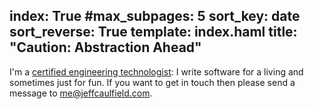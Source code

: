 index: True
#max_subpages: 5
sort_key: date
sort_reverse: True
template: index.haml
title: "Caution: Abstraction Ahead"
---

I'm a [certified engineering technologist](http://www.aset.ab.ca/Become-a-Member/Professional-Pathway/Designation-Requirements/Become-a-Member/C-E-T.aspx): I write software for a living and sometimes just for fun. If you want to get in touch then please send a message to [me@jeffcaulfield.com](mailto:me@jeffcaulfield.com).
